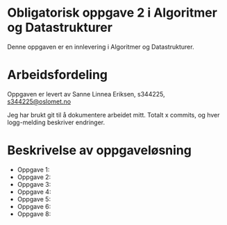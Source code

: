 # Obligatorisk oppgave 2 i Algoritmer og Datastrukturer

Denne oppgaven er en innlevering i Algoritmer og Datastrukturer. 

# Arbeidsfordeling

Oppgaven er levert av Sanne Linnea Eriksen, s344225, s344225@oslomet.no

Jeg har brukt git til å dokumentere arbeidet mitt. Totalt x commits, og hver logg-melding beskriver endringer. 

# Beskrivelse av oppgaveløsning 

* Oppgave 1: 
* Oppgave 2: 
* Oppgave 3: 
* Oppgave 4: 
* Oppgave 5: 
* Oppgave 6: 
* Oppgave 8: 

